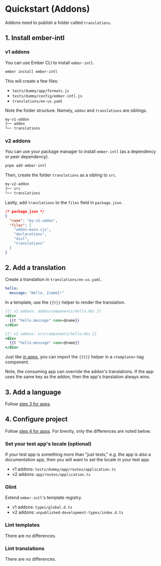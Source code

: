 # Quickstart (Addons)

Addons need to publish a folder called `translations`.


## 1. Install ember-intl

### v1 addons

You can use Ember CLI to install `ember-intl`.

```sh
ember install ember-intl
```

This will create a few files:

* `tests/dummy/app/formats.js`
* `tests/dummy/config/ember-intl.js`
* `translations/en-us.yaml`

Note the folder structure. Namely, `addon` and `translations` are siblings.

```sh
my-v1-addon
├── addon
└── translations
```


### v2 addons

You can use your package manager to install `ember-intl` (as a dependency or peer dependency).

```sh
pnpm add ember-intl
```

Then, create the folder `translations` as a sibling to `src`.

```sh
my-v2-addon
├── src
└── translations
```

Lastly, add `translations` to the `files` field in `package.json`.

```json
/* package.json */
{
  "name": "my-v2-addon",
  "files": [
    "addon-main.cjs",
    "declarations",
    "dist",
    "translations"
  ]
}
```


## 2. Add a translation

Create a translation in `translations/en-us.yaml`.

```yaml
hello:
  message: "Hello, {name}!"
```

In a template, use the `{{t}}` helper to render the translation.

```hbs
{{! v1 addons: addon/components/hello.hbs }}
<div>
  {{t "hello.message" name=@name}}
</div>
```

```hbs
{{! v2 addons: src/components/hello.hbs }}
<div>
  {{t "hello.message" name=@name}}
</div>
```

Just like [in apps](./quickstart#2-add-a-translation), you can import the `{{t}}` helper in a `<template>`-tag component.

Note, the consuming app can override the addon's translations. If the app uses the same key as the addon, then the app's translation always wins.


## 3. Add a language

Follow [step 3 for apps](./quickstart#3-add-a-language).


## 4. Configure project

Follow [step 4 for apps](./quickstart#4-configure-project). For brevity, only the differences are noted below.


### Set your test app's locale (optional)

If your test app is something more than "just tests," e.g. the app is also a documentation app, then you will want to set the locale in your test app.

- v1 addons: `tests/dummy/app/routes/application.ts`
- v2 addons: `app/routes/application.ts`


### Glint

Extend `ember-intl`'s template registry.

- v1 addons: `types/global.d.ts`
- v2 addons: `unpublished-development-types/index.d.ts`


### Lint templates

There are no differences.


### Lint translations

There are no differences.

